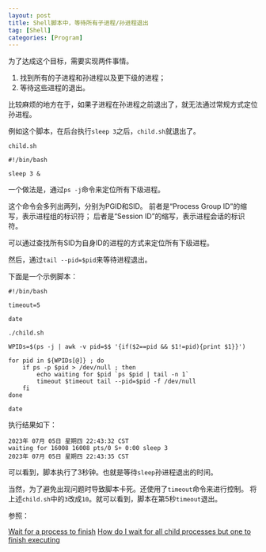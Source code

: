 ```yaml
---
layout: post
title: Shell脚本中，等待所有子进程/孙进程退出
tag: [Shell]
categories: [Program]
---
```


为了达成这个目标，需要实现两件事情。

<!--break-->

1. 找到所有的子进程和孙进程以及更下级的进程；
2. 等待这些进程的退出。


比较麻烦的地方在于，如果子进程在孙进程之前退出了，就无法通过常规方式定位孙进程。

例如这个脚本，在后台执行`sleep 3`之后，`child.sh`就退出了。

`child.sh`

```shell
#!/bin/bash

sleep 3 &

```

一个做法是，通过`ps -j`命令来定位所有下级进程。

这个命令会多列出两列，分别为PGID和SID。
前者是“Process Group ID”的缩写，表示进程组的标识符；
后者是“Session ID”的缩写，表示进程会话的标识符。

可以通过查找所有SID为自身ID的进程的方式来定位所有下级进程。

然后，通过`tail --pid=$pid`来等待进程退出。

下面是一个示例脚本：

```shell
#!/bin/bash

timeout=5

date

./child.sh

WPIDs=$(ps -j | awk -v pid=$$ '{if($2==pid && $1!=pid){print $1}}')

for pid in ${WPIDs[@]} ; do
    if ps -p $pid > /dev/null ; then
        echo waiting for $pid `ps $pid | tail -n 1`
        timeout $timeout tail --pid=$pid -f /dev/null
    fi
done

date

```

执行结果如下：

```
2023年 07月 05日 星期四 22:43:32 CST
waiting for 16008 16008 pts/0 S+ 0:00 sleep 3
2023年 07月 05日 星期四 22:43:35 CST
```

可以看到，脚本执行了3秒钟。也就是等待`sleep`孙进程退出的时间。

当然，为了避免出现问题时导致脚本卡死。还使用了`timeout`命令来进行控制。
将上述`child.sh`中的`3`改成`10`。就可以看到，脚本在第5秒`timeout`退出。

参照：

[Wait for a process to finish](https://stackoverflow.com/questions/1058047/wait-for-a-process-to-finish)
[How do I wait for all child processes but one to finish executing](https://unix.stackexchange.com/questions/167337/how-do-i-wait-for-all-child-processes-but-one-to-finish-executing)
